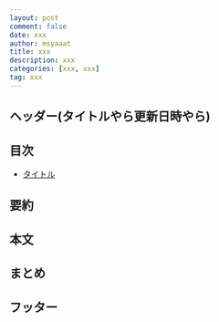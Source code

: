 ```yaml
---
layout: post
comment: false
date: xxx
author: msyaaat
title: xxx
description: xxx
categories: [xxx, xxx]
tag: xxx
---
```


## ヘッダー(タイトルやら更新日時やら)

## 目次
- [タイトル](#フッター)

## 要約

## 本文

## まとめ

## フッター